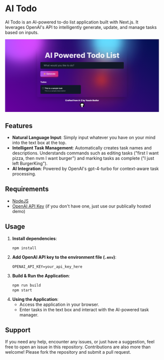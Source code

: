 # AI Todo
AI Todo is an AI-powered to-do list application built with Next.js. It leverages OpenAI's API to intelligently generate, update, and manage tasks based on inputs.

<img src="screenshot.png" width="770px" draggable="false">

## Features
- **Natural Language Input**: Simply input whatever you have on your mind into the text box at the top.
- **Intelligent Task Management**: Automatically creates task names and descriptions. Understands commands such as editing tasks ("first I want pizza, then nvm I want burger") and marking tasks as complete ("I just left BurgerKing").
- **AI Integration**: Powered by OpenAI's gpt-4-turbo for context-aware task processing.

## Requirements
- [NodeJS](https://nodejs.org/en/download/)
- [OpenAI API Key](https://platform.openai.com) (if you don't have one, just use our publically hosted demo)

## Usage
1. **Install dependencies**:
   ```
   npm install
   ```
2. **Add OpenAI API key to the environment file (`.env`)**:
   ```
   OPENAI_API_KEY=your_api_key_here
   ```
2. **Build & Run the Application**:
   ```
   npm run build
   npm start
   ```
3. **Using the Application**:
   - Access the application in your browser.
   - Enter tasks in the text box and interact with the AI-powered task manager.

## Support
If you need any help, encounter any issues, or just have a suggestion, feel free to open an issue in this repository.
Contributions are also more than welcome! Please fork the repository and submit a pull request.
